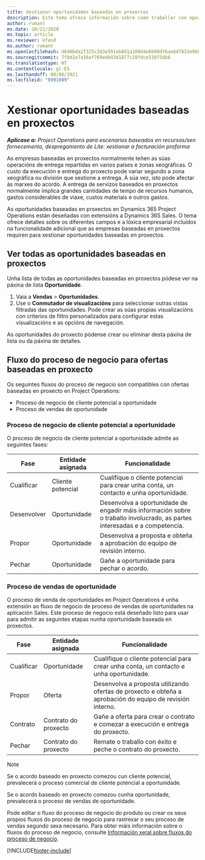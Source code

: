 ```yaml
---
title: Xestionar oportunidades baseadas en proxectos
description: Este tema ofrece información sobre como traballar con oportunidades relacionadas cos proxectos.
author: rumant
ms.date: 10/21/2020
ms.topic: article
ms.reviewer: kfend
ms.author: rumant
ms.openlocfilehash: d640bda1f325c283e591eb8d1a100d4e6b09d76ae847833e9664c3631eabd154
ms.sourcegitcommit: 7f8d1e7a16af769adb43d1877c28fdce53975db8
ms.translationtype: HT
ms.contentlocale: gl-ES
ms.lasthandoff: 08/06/2021
ms.locfileid: "6991889"
---
```

# <a name="manage-project-based-opportunities"></a>Xestionar oportunidades baseadas en proxectos

_**Aplícase a:** Project Operations para escenarios baseados en recursos/sen fornecemento, despregamento de Lite: xestionar a facturación proforma_

As empresas baseadas en proxectos normalmente teñen as súas operacións de entrega repartidas en varios países e zonas xeográficas. O custo da execución e entrega do proxecto pode variar segundo a zona xeográfica ou división que xestione a entrega. Á súa vez, isto pode afectar ás marxes do acordo. A entrega de servizos baseados en proxectos normalmente implica grandes cantidades de tempo de recursos humanos, gastos considerables de viaxe, custos materiais e outros gastos.

As oportunidades baseadas en proxectos en Dynamics 365 Project Operations están deseñadas con extensións a Dynamics 365 Sales. O tema ofrece detalles sobre os diferentes campos e a lóxica empresarial incluídos na funcionalidade adicional que as empresas baseadas en proxectos requiren para xestionar oportunidades baseadas en proxectos.

## <a name="view-all-project-based-opportunities"></a>Ver todas as oportunidades baseadas en proxectos

Unha lista de todas as oportunidades baseadas en proxectos pódese ver na páxina de lista **Oportunidade**. 

1. Vaia a **Vendas** > **Oportunidades**.
2. Use o **Conmutador de visualizacións** para seleccionar outras vistas filtradas das oportunidades. Pode crear as súas propias visualizacións con criterios de filtro personalizados para configurar estas visualizacións e as opcións de navegación.

As oportunidades do proxecto pódense crear ou eliminar desta páxina de lista ou da páxina de detalles.

## <a name="business-process-flow-for-project-based-deals"></a>Fluxo do proceso de negocio para ofertas baseadas en proxecto

Os seguintes fluxos do proceso de negocio son compatibles con ofertas baseadas en proxecto en Project Operations:

- Proceso de negocio de cliente potencial a oportunidade
- Proceso de vendas de oportunidade

### <a name="lead-to-opportunity-business-process"></a>Proceso de negocio de cliente potencial a oportunidade 
O proceso de negocio de cliente potencial a oportunidade admite as seguintes fases:

| Fase | Entidade asignada | Funcionalidade |
| --- | --- | --- |
| Cualificar | Cliente potencial | Cualifique o cliente potencial para crear unha conta, un contacto e unha oportunidade. |
| Desenvolver | Oportunidade | Desenvolva a oportunidade de engadir máis información sobre o traballo involucrado, as partes interesadas e a competencia. |
| Propor | Oportunidade | Desenvolva a proposta e obteña a aprobación do equipo de revisión interno. |
| Pechar | Oportunidade | Gañe a oportunidade para pechar o acordo. |

### <a name="opportunity-sales-process"></a>Proceso de vendas de oportunidade
O proceso de venda de oportunidades en Project Operations é unha extensión ao fluxo de negocio de proceso de vendas de oportunidades na aplicación Sales. Este proceso de negocio está deseñado listo para usar para admitir as seguintes etapas nunha oportunidade baseada en proxectos.

| Fase | Entidade asignada | Funcionalidade |
| --- | --- | --- |
| Cualificar | Oportunidade | Cualifique o cliente potencial para crear unha conta, un contacto e unha oportunidade. |
| Propor | Oferta | Desenvolva a proposta utilizando ofertas de proxecto e obteña a aprobación do equipo de revisión interno. |
| Contrato | Contrato do proxecto | Gañe a oferta para crear o contrato e comezar a execución e entrega do proxecto. |
| Pechar | Contrato do proxecto | Remate o traballo con éxito e peche o contrato do proxecto. |

> [!NOTE]
> Se o acordo baseado en proxecto comezou cun cliente potencial, prevalecerá o proceso comercial de cliente potencial a oportunidade.
>
> Se o acordo baseado en proxecto comezou cunha oportunidade, prevalecerá o proceso de vendas de oportunidade.

Pode editar o fluxo do proceso de negocio do produto ou crear os seus propios fluxos do proceso de negocio para rastrexar o seu proceso de vendas segundo sexa necesario. Para obter máis información sobre o fluxos do proceso de negocio, consulte [Información xeral sobre fluxos do proceso de negocio](/dynamics365/customerengagement/on-premises/customize/business-process-flows-overview).


[!INCLUDE[footer-include](../includes/footer-banner.md)]